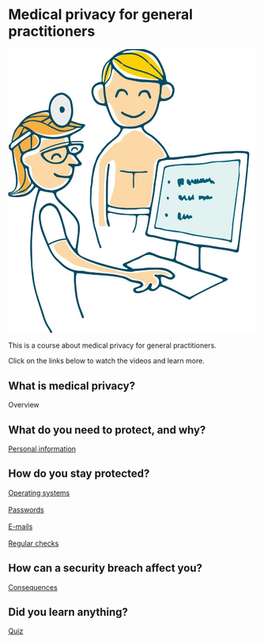 
<html lang="en" dir="ltr">
  <head>
    <meta charset="utf-8">
    <title>Medical privacy for general practitioners</title>
    <link rel="stylesheet" href="stil.css">
  </head>
  <body>
    <h1>Medical privacy for general practitioners</h1>
    <img class="bilde1" src="img/bilde1.jpg" alt="fastlege">
    <p class="tekst1">This is a course about medical privacy for general practitioners.</p>
    <p class="tekst2">Click on the links below to watch the videos and learn more. </p>
    <h2>What is medical privacy?</h2>
    <a "href="https://www.youtube.com/watch?v=cMPaaaYLQG4">Overview</a>
    <h2>What do you need to protect, and why?</h2>
    <a href="https://www.youtube.com/watch?v=7ZgQ2yapcgw">Personal information</a>
    <h2>How do you stay protected?</h2>
    <a class="video3"href="https://www.youtube.com/watch?v=LNtuiOL6gnI">Operating systems</a>
    <br>
    <br>
    <a class="video4"href="https://www.youtube.com/watch?v=bEnYadLJqM0">Passwords</a>
    <br>
    <br>
    <a class="video5"href="https://www.youtube.com/watch?v=WR-aQ8AtI3o">E-mails</a>
    <br>
    <br>
    <a class="video6"href="https://www.youtube.com/watch?v=M9KYZNhYLbM">Regular checks</a>
    <h2>How can a security breach affect you?</h2>
    <a class="video7"href="https://www.youtube.com/watch?v=bCLczvt2DMw">Consequences</a>
    <h2>Did you learn anything?</h2>
    <a class="quiz"href="https://www.fyrebox.com/play/medical-privacy-for-gener_e4DGqPYzO">Quiz</a>

  </body>
</html>
